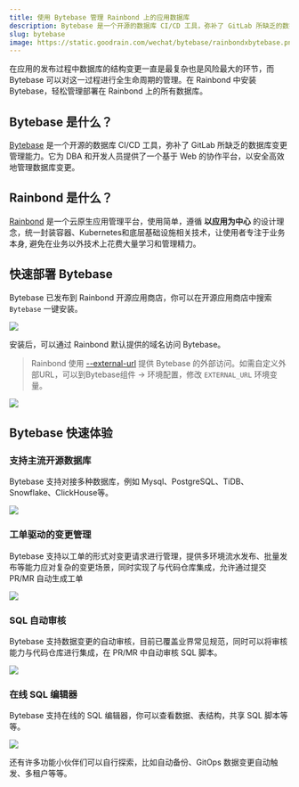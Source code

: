 ```yaml
---
title: 使用 Bytebase 管理 Rainbond 上的应用数据库
description: Bytebase 是一个开源的数据库 CI/CD 工具，弥补了 GitLab 所缺乏的数据库变更管理能力。它为 DBA 和开发人员提供了一个基于 Web 的协作平台，以安全高效地管理数据库变更。
slug: bytebase
image: https://static.goodrain.com/wechat/bytebase/rainbondxbytebase.png
---
```




在应用的发布过程中数据库的结构变更一直是最复杂也是风险最大的环节，而 Bytebase 可以对这一过程进行全生命周期的管理。在 Rainbond 中安装 Bytebase，轻松管理部署在 Rainbond 上的所有数据库。

## Bytebase 是什么？

[Bytebase](https://www.bytebase.com/) 是一个开源的数据库 CI/CD 工具，弥补了 GitLab 所缺乏的数据库变更管理能力。它为 DBA 和开发人员提供了一个基于 Web 的协作平台，以安全高效地管理数据库变更。

## Rainbond 是什么？

[Rainbond](https://www.rainbond.com) 是一个云原生应用管理平台，使用简单，遵循 **以应用为中心** 的设计理念，统一封装容器、Kubernetes和底层基础设施相关技术，让使用者专注于业务本身, 避免在业务以外技术上花费大量学习和管理精力。

## 快速部署 Bytebase

Bytebase 已发布到 Rainbond 开源应用商店，你可以在开源应用商店中搜索 `Bytebase` 一键安装。

![](https://static.goodrain.com/wechat/bytebase/1.png)

安装后，可以通过 Rainbond 默认提供的域名访问 Bytebase。

> Rainbond 使用 [--external-url](https://bytebase.com/docs/get-started/install/external-url) 提供 Bytebase 的外部访问。如需自定义外部URL，可以到Bytebase组件 -> 环境配置，修改 `EXTERNAL_URL` 环境变量。

![](https://static.goodrain.com/wechat/bytebase/2.png) 

## Bytebase 快速体验

### 支持主流开源数据库

Bytebase 支持对接多种数据库，例如 Mysql、PostgreSQL、TiDB、Snowflake、ClickHouse等。

![](https://static.goodrain.com/wechat/bytebase/3.png)

### 工单驱动的变更管理

Bytebase 支持以工单的形式对变更请求进行管理，提供多环境流水发布、批量发布等能力应对复杂的变更场景，同时实现了与代码仓库集成，允许通过提交 PR/MR 自动生成工单

![](https://static.goodrain.com/wechat/bytebase/4.png)

### SQL 自动审核

Bytebase 支持数据变更的自动审核，目前已覆盖业界常见规范，同时可以将审核能力与代码仓库进行集成，在 PR/MR 中自动审核 SQL 脚本。

![](https://static.goodrain.com/wechat/bytebase/5.png)

### 在线 SQL 编辑器

Bytebase 支持在线的 SQL 编辑器，你可以查看数据、表结构，共享 SQL 脚本等等。

![](https://static.goodrain.com/wechat/bytebase/6.png)

还有许多功能小伙伴们可以自行探索，比如自动备份、GitOps 数据变更自动触发、多租户等等。

 
